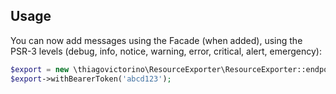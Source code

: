 ## Usage

You can now add messages using the Facade (when added), using the PSR-3 levels (debug, info, notice, warning, error, critical, alert, emergency):

```php
$export = new \thiagovictorino\ResourceExporter\ResourceExporter::endpoint('http://youurl.com');
$export->withBearerToken('abcd123');
```